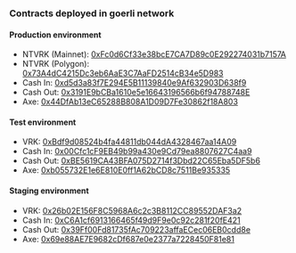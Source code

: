 ### Contracts deployed in goerli network

#### Production environment

- NTVRK (Mainnet): [0xFc0d6Cf33e38bcE7CA7D89c0E292274031b7157A](https://etherscan.io/address/0xFc0d6Cf33e38bcE7CA7D89c0E292274031b7157A)
- NTVRK (Polygon): [0x73A4dC4215Dc3eb6AaE3C7AaFD2514cB34e5D983](0x73A4dC4215Dc3eb6AaE3C7AaFD2514cB34e5D983)
- Cash In: [0xd5d3a83f7E294E5B11139840e9Af632903D638f9](https://etherscan.io/address/0xd5d3a83f7E294E5B11139840e9Af632903D638f9)
- Cash Out: [0x3191E9bCBa1610e5e16643196566b6f94788748E](https://polygonscan.com/address/0x3191E9bCBa1610e5e16643196566b6f94788748E)
- Axe: [0x44DfAb13eC65288B808A1D09D7Fe30862f18A803](https://polygonscan.com/address/0x44DfAb13eC65288B808A1D09D7Fe30862f18A803)

#### Test environment

- VRK: [0xBdf9d08524b4fa44811db044dA4328467aa14A09](https://goerli.etherscan.io/address/0xBdf9d08524b4fa44811db044dA4328467aa14A09)
- Cash In: [0x00Cfc1cF9EB49b99a430e9Cd79ea8807627C4aa9](https://goerli.etherscan.io/address/0x00Cfc1cF9EB49b99a430e9Cd79ea8807627C4aa9)
- Cash Out: [0xBE5619CA43BFA075D2714f3Dbd22C65Eba5DF5b6](https://goerli.etherscan.io/address/0xBE5619CA43BFA075D2714f3Dbd22C65Eba5DF5b6)
- Axe: [0xb055732E1e6E810E0ff1A62bCD8c7511Be935335](https://goerli.etherscan.io/address/0xb055732E1e6E810E0ff1A62bCD8c7511Be935335)

#### Staging environment

- VRK: [0x26b02E156F8C5968A6c2c3B8112CC89552DAF3a2](https://goerli.etherscan.io/address/0x26b02E156F8C5968A6c2c3B8112CC89552DAF3a2)
- Cash In: [0xC6A1cf6913166465f49d9F9e0c92c281f20fE421](https://goerli.etherscan.io/address/0xC6A1cf6913166465f49d9F9e0c92c281f20fE421)
- Cash Out: [0x39Ff00Fd81735fAc709223affaECec06EB0cdd8e](https://goerli.etherscan.io/address/0x39Ff00Fd81735fAc709223affaECec06EB0cdd8e)
- Axe: [0x69e88AE7E9682cDf687e0e2377a7228450F81e81](https://goerli.etherscan.io/address/0x69e88AE7E9682cDf687e0e2377a7228450F81e81)
